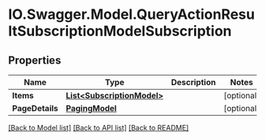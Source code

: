 # IO.Swagger.Model.QueryActionResultSubscriptionModelSubscription
## Properties

Name | Type | Description | Notes
------------ | ------------- | ------------- | -------------
**Items** | [**List&lt;SubscriptionModel&gt;**](SubscriptionModel.md) |  | [optional] 
**PageDetails** | [**PagingModel**](PagingModel.md) |  | [optional] 

[[Back to Model list]](../README.md#documentation-for-models) [[Back to API list]](../README.md#documentation-for-api-endpoints) [[Back to README]](../README.md)

